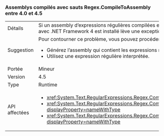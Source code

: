 ### <a name="assemblies-compiled-with-regexcompiletoassembly-breaks-between-40-and-45"></a>Assemblys compilés avec sauts Regex.CompileToAssembly entre 4.0 et 4.5

|   |   |
|---|---|
|Détails|Si un assembly d’expressions régulières compilées est généré avec le .NET Framework 4.5, mais la cible le .NET Framework 4, essayez d’utiliser l’une des expressions régulières dans la mesure où l’assembly sur un système avec .NET Framework 4 est installé lève une exception.|
|Suggestion|Pour contourner ce problème, vous pouvez procéder de l'une des manières suivantes :<ul><li>Générez l’assembly qui contient les expressions régulières .NET Framework 4.</li><li>Utilisez une expression régulière interprétée.</li></ul>|
|Portée|Mineur|
|Version|4.5|
|Type|Runtime|
|API affectées|<ul><li><xref:System.Text.RegularExpressions.Regex.CompileToAssembly(System.Text.RegularExpressions.RegexCompilationInfo[],System.Reflection.AssemblyName)?displayProperty=nameWithType></li><li><xref:System.Text.RegularExpressions.Regex.CompileToAssembly(System.Text.RegularExpressions.RegexCompilationInfo[],System.Reflection.AssemblyName,System.Reflection.Emit.CustomAttributeBuilder[])?displayProperty=nameWithType></li><li><xref:System.Text.RegularExpressions.Regex.CompileToAssembly(System.Text.RegularExpressions.RegexCompilationInfo[],System.Reflection.AssemblyName,System.Reflection.Emit.CustomAttributeBuilder[],System.String)?displayProperty=nameWithType></li></ul>|

